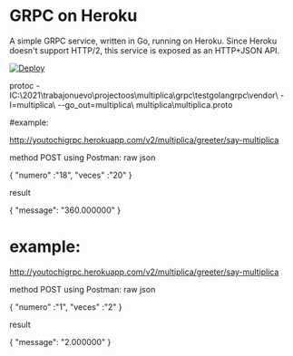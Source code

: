# GRPC on Heroku

A simple GRPC service, written in Go, running on Heroku. Since Heroku doesn't
support HTTP/2, this service is exposed as an HTTP+JSON API.

[![Deploy](https://www.herokucdn.com/deploy/button.png)](https://heroku.com/deploy)

protoc -IC:\2021\trabajonuevo\projectoos\multiplica\grpc\testgolangrpc\vendor\ -I=multiplica\ --go_out=multiplica\ multiplica\multiplica.proto





#example:

http://youtochigrpc.herokuapp.com/v2/multiplica/greeter/say-multiplica

method POST
using Postman:   raw json

{
   "numero" :"18",
    "veces" :"20"
}

result

{
    "message": "360.000000"
}


# example:

http://youtochigrpc.herokuapp.com/v2/multiplica/greeter/say-multiplica

method POST
using Postman:   raw json

{
   "numero" :"1",
    "veces" :"2"
}

result

{
    "message": "2.000000"
}
